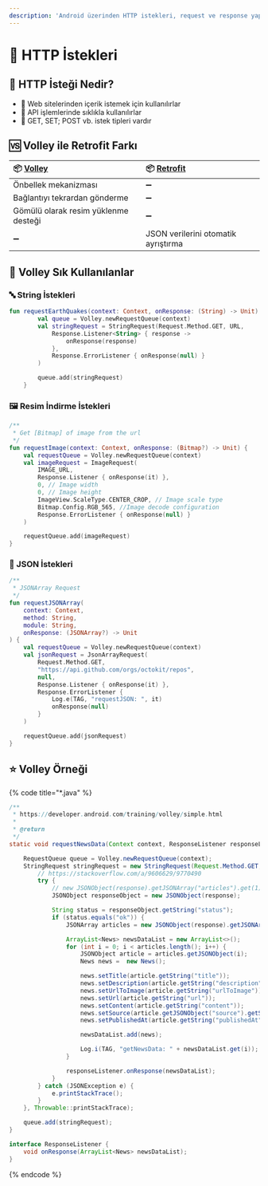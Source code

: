 ```yaml
---
description: 'Android üzerinden HTTP istekleri, request ve response yapısı'
---
```


# 💌 HTTP İstekleri

## 🔰 HTTP İsteği Nedir?

* 🙏 Web sitelerinden içerik istemek için kullanılırlar
* 💫 API işlemlerinde sıklıkla kullanılırlar
* 🧱 GET, SET; POST vb. istek tipleri vardır

## 🆚 Volley ile Retrofit Farkı

| 📦 [Volley](https://developer.android.com/training/volley) | 📦 [Retrofit](https://square.github.io/retrofit/) |
| :--- | :--- |
| Önbellek mekanizması | ➖ |
| Bağlantıyı tekrardan gönderme | ➖ |
| Gömülü olarak resim yüklenme desteği | ➖ |
| ➖ | JSON verilerini otomatik ayrıştırma |

## 🌟 Volley Sık Kullanılanlar

### 🔤 String İstekleri

```kotlin
fun requestEarthQuakes(context: Context, onResponse: (String) -> Unit) {
        val queue = Volley.newRequestQueue(context)
        val stringRequest = StringRequest(Request.Method.GET, URL,
            Response.Listener<String> { response ->
                onResponse(response)
            },
            Response.ErrorListener { onResponse(null) }
        )

        queue.add(stringRequest)
    }
```

### 🖼️ Resim İndirme İstekleri

```kotlin
/**
 * Get [Bitmap] of image from the url
 */
fun requestImage(context: Context, onResponse: (Bitmap?) -> Unit) {
    val requestQueue = Volley.newRequestQueue(context)
    val imageRequest = ImageRequest(
        IMAGE_URL,
        Response.Listener { onResponse(it) },
        0, // Image width
        0, // Image height
        ImageView.ScaleType.CENTER_CROP, // Image scale type
        Bitmap.Config.RGB_565, //Image decode configuration
        Response.ErrorListener { onResponse(null) }
    )

    requestQueue.add(imageRequest)
}
```

### 📜 JSON İstekleri

```kotlin
/**
 * JSONArray Request
 */
fun requestJSONArray(
    context: Context,
    method: String,
    module: String,
    onResponse: (JSONArray?) -> Unit
) {
    val requestQueue = Volley.newRequestQueue(context)
    val jsonRequest = JsonArrayRequest(
        Request.Method.GET,
        "https://api.github.com/orgs/octokit/repos",
        null,
        Response.Listener { onResponse(it) },
        Response.ErrorListener {
            Log.e(TAG, "requestJSON: ", it)
            onResponse(null)
        }
    )

    requestQueue.add(jsonRequest)
}
```

## ⭐ Volley Örneği

{% code title="\*.java" %}
```java
/**
 * https://developer.android.com/training/volley/simple.html
 *
 * @return
 */
static void requestNewsData(Context context, ResponseListener responseListener) {

    RequestQueue queue = Volley.newRequestQueue(context);
    StringRequest stringRequest = new StringRequest(Request.Method.GET, MAIN_URL, (response) -> {
        // https://stackoverflow.com/a/9606629/9770490
        try {
            // new JSONObject(response).getJSONArray("articles").get(1).getString("source")
            JSONObject responseObject = new JSONObject(response);

            String status = responseObject.getString("status");
            if (status.equals("ok")) {
                JSONArray articles = new JSONObject(response).getJSONArray("articles");

                ArrayList<News> newsDataList = new ArrayList<>();
                for (int i = 0; i < articles.length(); i++) {
                    JSONObject article = articles.getJSONObject(i);
                    News news =  new News();

                    news.setTitle(article.getString("title"));
                    news.setDescription(article.getString("description"));
                    news.setUrlToImage(article.getString("urlToImage"));
                    news.setUrl(article.getString("url"));
                    news.setContent(article.getString("content"));
                    news.setSource(article.getJSONObject("source").getString("name"));
                    news.setPublishedAt(article.getString("publishedAt"));

                    newsDataList.add(news);

                    Log.i(TAG, "getNewsData: " + newsDataList.get(i));
                }

                responseListener.onResponse(newsDataList);
            }
        } catch (JSONException e) {
            e.printStackTrace();
        }
    }, Throwable::printStackTrace);

    queue.add(stringRequest);
}

interface ResponseListener {
    void onResponse(ArrayList<News> newsDataList);
}
```
{% endcode %}

